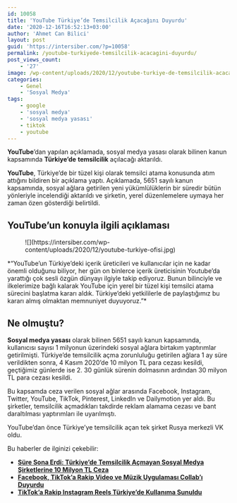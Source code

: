 ```yaml
---
id: 10058
title: 'YouTube Türkiye’de Temsilcilik Açacağını Duyurdu'
date: '2020-12-16T16:52:13+03:00'
author: 'Ahmet Can Bilici'
layout: post
guid: 'https://intersiber.com/?p=10058'
permalink: /youtube-turkiyede-temsilcilik-acacagini-duyurdu/
post_views_count:
    - '27'
image: /wp-content/uploads/2020/12/youtube-turkiye-de-temsilcilik-acacagini-duyurdu.jpg
categories:
    - Genel
    - 'Sosyal Medya'
tags:
    - google
    - 'sosyal medya'
    - 'sosyal medya yasası'
    - tiktok
    - youtube
---
```


**YouTube**’dan yapılan açıklamada, sosyal medya yasası olarak bilinen kanun kapsamında **Türkiye’de** **temsilcilik** açılacağı aktarıldı.

**YouTube**, Türkiye’de bir tüzel kişi olarak temsilci atama konusunda atım attığını bildiren bir açıklama yaptı. Açıklamada, 5651 sayılı kanun kapsamında, sosyal ağlara getirilen yeni yükümlülüklerin bir süredir bütün yönleriyle incelendiği aktarıldı ve şirketin, yerel düzenlemelere uymaya her zaman özen gösterdiği belirtildi.

## YouTube’un konuyla ilgili açıklaması

<figure class="wp-block-image size-large">![](https://intersiber.com/wp-content/uploads/2020/12/youtube-turkiye-ofisi.jpg)</figure>*“YouTube’un Türkiye’deki içerik üreticileri ve kullanıcılar için ne kadar önemli olduğunu biliyor, her gün on binlerce içerik üreticisinin Youtube’da yarattığı çok sesli özgün dünyayı ilgiyle takip ediyoruz. Bunun bilinciyle ve ilkelerimize bağlı kalarak YouTube için yerel bir tüzel kişi temsilci atama sürecini başlatma kararı aldık. Türkiye’deki yetkililerle de paylaştığımız bu kararı almış olmaktan memnuniyet duyuyoruz.”*

## Ne olmuştu?

**Sosyal medya yasası** olarak bilinen 5651 sayılı kanun kapsamında, kullanıcısı sayısı 1 milyonun üzerindeki sosyal ağlara birtakım yaptırımlar getirilmişti. Türkiye’de temsilcilik açma zorunluluğu getirilen ağlara 1 ay süre verildikten sonra, 4 Kasım 2020’de 10 milyon TL para cezası kesildi, geçtiğimiz günlerde ise 2. 30 günlük sürenin dolmasının ardından 30 milyon TL para cezası kesildi.

Bu kapsamda ceza verilen sosyal ağlar arasında Facebook, Instagram, Twitter, YouTube, TikTok, Pinterest, LinkedIn ve Dailymotion yer aldı. Bu şirketler, temsilcilik açmadıkları takdirde reklam alamama cezası ve bant daraltılması yaptırımları ile uyarılmıştı.

YouTube’dan önce Türkiye’ye temsilcilik açan tek şirket Rusya merkezli VK oldu.

Bu haberler de ilginizi çekebilir:

- **[Süre Sona Erdi: Türkiye’de Temsilcilik Açmayan Sosyal Medya Şirketlerine 10 Milyon TL Ceza](https://intersiber.com/sure-sona-erdi-turkiyede-temsilcilik-acmayan-sosyal-medya-sirketlerine-10-milyon-tl-ceza/)**
- **[Facebook, TikTok’a Rakip Video ve Müzik Uygulaması Collab’ı Duyurdu](https://intersiber.com/facebook-tiktoka-rakip-video-ve-muzik-uygulamasi-collabi-duyurdu/)**
- **[TikTok’a Rakip Instagram Reels Türkiye’de Kullanıma Sunuldu](https://intersiber.com/tiktoka-rakip-instagram-reels-turkiyede-kullanima-sunuldu/)**